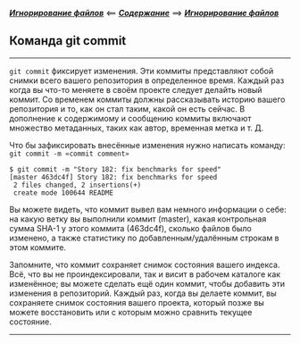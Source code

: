 ***[ Игнорирование файлов](./ignor.md)*** <== ***[Содержание](./readme.md)*** ==> ***[ Игнорирование файлов](./ignor.md)***

## Команда git commit

---


`git commit` фиксирует изменения. Эти коммиты представляют собой снимки всего вашего репозитория в определенное время. Каждый раз когда вы что-то меняете в своём проекте следует делайть новый коммит. Со временем коммиты должны рассказывать историю вашего репозитория и то, как он стал таким, какой он есть сейчас. В дополнение к содержимому и сообщению коммиты включают множество метаданных, таких как автор, временная метка и т. Д.

Что бы зафиксировать внесённые  изменения нужно написать команду: `git commit -m «commit comment»`


```
$ git commit -m "Story 182: fix benchmarks for speed"
[master 463dc4f] Story 182: fix benchmarks for speed
 2 files changed, 2 insertions(+)
 create mode 100644 README
```

Вы можете видеть, что коммит вывел вам немного информации о себе: на какую ветку вы выполнили коммит (master), какая контрольная сумма SHA-1 у этого коммита (463dc4f), сколько файлов было изменено, а также статистику по добавленным/удалённым строкам в этом коммите.

Запомните, что коммит сохраняет снимок состояния вашего индекса. Всё, что вы не проиндексировали, так и висит в рабочем каталоге как изменённое; вы можете сделать ещё один коммит, чтобы добавить эти изменения в репозиторий. Каждый раз, когда вы делаете коммит, вы сохраняете снимок состояния вашего проекта, который позже вы можете восстановить или с которым можно сравнить текущее состояние.

---